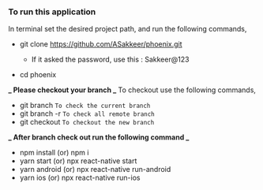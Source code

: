 ### To run this application

In terminal set the desired project path, and run the following commands,

- git clone https://github.com/ASakkeer/phoenix.git

  - If it asked the password, use this : Sakkeer@123

- cd phoenix

**_ Please checkout your branch _**
To checkout use the following commands,

- git branch `To check the current branch`
- git branch -r `To check all remote branch`
- git checkout <branchName> `To checkout the new branch`

**_ After branch check out run the following command _**

- npm install (or) npm i
- yarn start (or) npx react-native start
- yarn android (or) npx react-native run-android
- yarn ios (or) npx react-native run-ios
